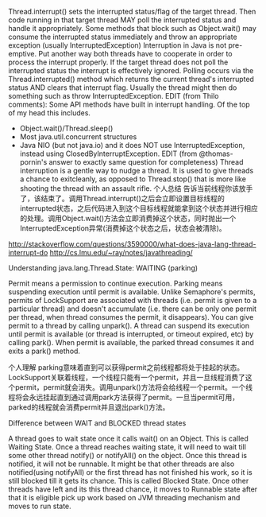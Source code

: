 Thread.interrupt() sets the interrupted status/flag of the target thread. Then code running in that target thread MAY poll the interrupted status and handle it appropriately. Some methods that block such as Object.wait() may consume the interrupted status immediately and throw an appropriate exception (usually InterruptedException)
Interruption in Java is not pre-emptive. Put another way both threads have to cooperate in order to process the interrupt properly. If the target thread does not poll the interrupted status the interrupt is effectively ignored.
Polling occurs via the Thread.interrupted() method which returns the current thread's interrupted status AND clears that interrupt flag. Usually the thread might then do something such as throw InterruptedException.
EDIT (from Thilo comments): Some API methods have built in interrupt handling. Of the top of my head this includes.
* Object.wait()/Thread.sleep()
* Most java.util.concurrent structures
* Java NIO (but not java.io) and it does NOT use InterruptedException, instead using ClosedByInterruptException.
EDIT (from @thomas-pornin's answer to exactly same question for completeness)
Thread interruption is a gentle way to nudge a thread. It is used to give threads a chance to exitcleanly, as opposed to Thread.stop() that is more like shooting the thread with an assault rifle.
个人总结
告诉当前线程你该放手了，该结束了。调用Thread.interrupt()之后会立即设置目标线程的interrupted状态，之后代码进入到这个目标线程就能拿到这个状态并进行相应的处理。调用Object.wait()方法会立即消费掉这个状态，同时抛出一个InterruptedException异常(消费掉这个状态之后，状态会被清除)。

http://stackoverflow.com/questions/3590000/what-does-java-lang-thread-interrupt-do
http://cs.lmu.edu/~ray/notes/javathreading/


Understanding java.lang.Thread.State: WAITING (parking)


Permit means a permission to continue execution. Parking means suspending execution until permit is available.
Unlike Semaphore's permits, permits of LockSupport are associated with threads (i.e. permit is given to a particular thread) and doesn't accumulate (i.e. there can be only one permit per thread, when thread consumes the permit, it disappears).
You can give permit to a thread by calling unpark(). A thread can suspend its execution until permit is available (or thread is interrupted, or timeout expired, etc) by calling park(). When permit is available, the parked thread consumes it and exits a park() method.

个人理解
parking意味着直到可以获得permit之前线程都将处于挂起的状态。LockSupport关联着线程，一个线程只能有一个permit，并且一旦线程消费了这个permit，permit就会消失。调用unpark()方法将会给线程一个permit。一个线程将会永远挂起直到通过调用park方法获得了permit。一旦当permit可用，parked的线程就会消费permit并且退出park()方法。


Difference between WAIT and BLOCKED thread states


A thread goes to wait state once it calls wait() on an Object. This is called Waiting State. Once a thread reaches waiting state, it will need to wait till some other thread notify() or notifyAll() on the object.
Once this thread is notified, it will not be runnable. It might be that other threads are also notified(using notifyAll) or the first thread has not finished his work, so it is still blocked till it gets its chance. This is called Blocked State.
Once other threads have left and its this thread chance, it moves to Runnable state after that it is eligible pick up work based on JVM threading mechanism and moves to run state.
